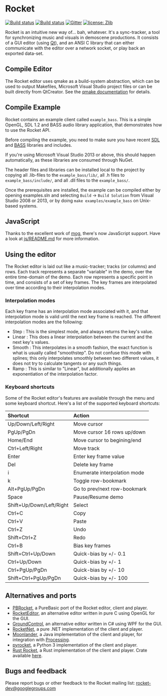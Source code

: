 # Rocket

[![Build status](https://ci.appveyor.com/api/projects/status/dfq8qaedc6mtsefg/branch/master?svg=true)](https://ci.appveyor.com/project/kusma/rocket/branch/master)
[![Build status](https://travis-ci.org/rocket/rocket.svg?branch=master)](https://travis-ci.org/rocket/rocket)
[![Gitter](https://badges.gitter.im/rocket/rocket.svg)](https://gitter.im/rocket/rocket?utm_source=badge&utm_medium=badge&utm_campaign=pr-badge)
[![license: Zlib](https://img.shields.io/github/license/rocket/rocket.svg)](LICENSE.txt)

Rocket is an intuitive new way of... bah, whatever. It's a sync-tracker, a
tool for synchronizing music and visuals in demoscene productions. It
consists of a GUI editor (using [Qt](https://www.qt.io/)), and an ANSI C
library that can either communicate with the editor over a network socket,
or play back an exported data-set.

## Compile Editor

The Rocket editor uses qmake as a build-system abstraction, which can be
used to output Makefiles, Microsoft Visual Studio project files or can be
built directly from QtCreator. See the [qmake
documentation](http://doc.qt.io/qt-5/qmake-manual.html) for details.

## Compile Example

Rocket contains an example client called `example_bass`. This is a simple
OpenGL, SDL 1.2 and BASS audio library application, that demonstrates how to
use the Rocket API.

Before compiling the example, you need to make sure you have recent
[SDL](http://www.libsdl.org/) and [BASS](http://www.un4seen.com/) libraries
and includes.

If you're using Microsoft Visual Studio 2013 or above, this should happen
automatically, as these libraries are consumed through NuGet.

The header files and libraries can be installed local to the project by
copying all .lib-files to the `example_bass/lib/`, all .h files to
`example_bass/include/`, and all .dll files to the `example_bass/`.

Once the prerequisites are installed, the example can be compiled either by
opening examples.sln and selecting `Build` -> `Build Solution` from Visual
Studio 2008 or 2013, or by doing `make examples/example_bass` on Unix-based
systems.

## JavaScript

Thanks to the excellent work of [mog](http://github.com/mog), there's now
JavaScript support. Have a look at [js/README.md](js/README.md) for more
information.

## Using the editor

The Rocket editor is laid out like a music-tracker; tracks (or columns) and
rows. Each track represents a separate "variable" in the demo, over the entire
time-domain of the demo. Each row represents a specific point in time, and
consists of a set of key frames. The key frames are interpolated over time
according to their interpolation modes.

### Interpolation modes

Each key frame has an interpolation mode associated with it, and that
interpolation mode is valid until the next key frame is reached. The different
interpolation modes are the following:

* Step   : This is the simplest mode, and always returns the key's value.
* Linear : This does a linear interpolation between the current and the next
           key's values.
* Smooth : This interpolates in a smooth fashion, the exact function is what
           is usually called "smoothstep". Do not confuse this mode with
           splines; this only interpolates smoothly between two different
           values, it does not try to calculate tangents or any such things.
* Ramp   : This is similar to "Linear", but additionally applies an
           exponentiation of the interpolation factor.

### Keyboard shortcuts

Some of the Rocket editor's features are available through the menu and some
keyboard shortcut. Here's a list of the supported keyboard shortcuts:

| Shortcut                 | Action                       |
|:-------------------------|:-----------------------------|
| Up/Down/Left/Right       | Move cursor                  |
| PgUp/PgDn                | Move cursor 16 rows up/down  |
| Home/End                 | Move cursor to begining/end  |
| Ctrl+Left/Right          | Move track                   |
| Enter                    | Enter key frame value        |
| Del                      | Delete key frame             |
| i                        | Enumerate interpolation mode |
| k                        | Toggle row-bookmark          |
| Alt+PgUp/PgDn            | Go to prev/next row-bookmark |
| Space                    | Pause/Resume demo            |
| Shift+Up/Down/Left/Right | Select                       |
| Ctrl+C                   | Copy                         |
| Ctrl+V                   | Paste                        |
| Ctrl+Z                   | Undo                         |
| Shift+Ctrl+Z             | Redo                         |
| Ctrl+B                   | Bias key frames              |
| Shift+Ctrl+Up/Down       | Quick-bias by +/- 0.1        |
| Ctrl+Up/Down             | Quick-bias by +/- 1          |
| Ctrl+PgUp/PgDn           | Quick-bias by +/- 10         |
| Shift+Ctrl+PgUp/PgDn     | Quick-bias by +/- 100        |

## Alternatives and ports

* [PBRocket](https://github.com/dartcode/pbrocket), a PureBasic port of the
  Rocket editor, client and player.
* [RocketEditor](https://github.com/emoon/rocket), an
  alternative editor written in pure C using OpenGL for the GUI.
* [GroundControl](https://github.com/edoreshef/ground-control), an alternative
  editor written in C# using WPF for the GUI.
* [RocketNet](https://github.com/kebby/RocketNet), a pure .NET implementation
  of the client and player.
* [Moonlander](https://github.com/anttihirvonen/moonlander), a Java
  implementation of the client and player, for integration with
  [Processing](https://processing.org/).
* [pyrocket](https://github.com/Contraz/pyrocket), a Python 3
  implementation of the client and player.
* [Rust Rocket](https://github.com/darksecond/rust-rocket), a Rust
  implementation of the client and player. Crate available
  [here](https://crates.io/crates/rust-rocket).

## Bugs and feedback

Please report bugs or other feedback to the Rocket mailing list:
<rocket-dev@googlegroups.com>
